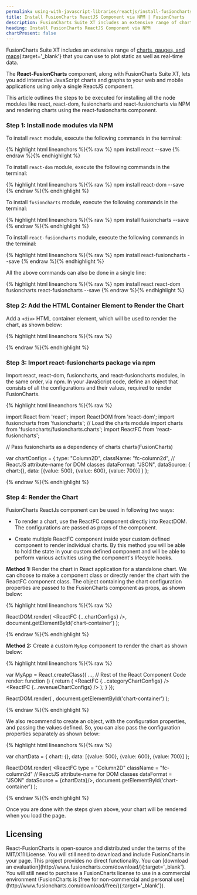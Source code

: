 ```yaml
---
permalink: using-with-javascript-libraries/reactjs/install-fusioncharts-reactjs-component-via-npm.html
title: Install FusionCharts ReactJS Component via NPM | FusionCharts
description: FusionCharts Suite XT includes an extensive range of charts, gauges, and maps that you can use to plot static as well as real-time data.
heading: Install FusionCharts ReactJS Component via NPM
chartPresent: false
---
```


FusionCharts Suite XT includes an extensive range of [charts, gauges, and maps](http://www.fusioncharts.com/charts/){:target='_blank'} that you can use to plot static as well as real-time data.

The __React-FusionCharts__ component, along with FusionCharts Suite XT, lets you add interactive JavaScript charts and graphs to your web and mobile applications using only a single ReactJS component.

This article outlines the steps to be executed for installing all the node modules like react, react-dom, fusioncharts and react-fusioncharts via NPM and rendering charts using the react-fusioncharts component.

### Step 1: Install node modules via NPM

To install `react` module, execute the following commands in the terminal: 

{% highlight html lineanchors %}{% raw %}
npm install react --save
{% endraw %}{% endhighlight %}

To install `react-dom` module, execute the following commands in the terminal:

{% highlight html lineanchors %}{% raw %}
npm install react-dom --save
{% endraw %}{% endhighlight %}

To install `fusioncharts` module, execute the following commands in the terminal:

{% highlight html lineanchors %}{% raw %}
npm install fusioncharts --save
{% endraw %}{% endhighlight %}

To install `react-fusioncharts` module, execute the following commands in the terminal:

{% highlight html lineanchors %}{% raw %}
npm install react-fusioncharts --save
{% endraw %}{% endhighlight %}

All the above commands can also be done in a single line:

{% highlight html lineanchors %}{% raw %}
npm install react react-dom fusioncharts react-fusioncharts --save
{% endraw %}{% endhighlight %}

### Step 2: Add the HTML Container Element to Render the Chart

Add a `<div>` HTML container element, which will be used to render the chart, as shown below:

{% highlight html lineanchors %}{% raw %}

<div id="chart-container"></div>

{% endraw %}{% endhighlight %}

### Step 3: Import react-fusioncharts package via npm

Import react, react-dom, fusioncharts, and react-fusioncharts modules, in the same order, via npm. In your JavaScript code, define an object that consists of all the configurations and their values, required to render FusionCharts.

{% highlight html lineanchors %}{% raw %}

import React from 'react';
import ReactDOM from 'react-dom';
import fusioncharts from 'fusioncharts';
// Load the charts module
import charts from 'fusioncharts/fusioncharts.charts';
import ReactFC from 'react-fusioncharts';

// Pass fusioncharts as a dependency of charts
charts(FusionCharts)

var chartConfigs = {
    type: "Column2D",
    className: "fc-column2d", // ReactJS attribute-name for DOM classes
    dataFormat: "JSON",
    dataSource: {
        chart:{},
        data: [{value: 500}, {value: 600}, {value: 700}]
    }
};

{% endraw %}{% endhighlight %}

### Step 4: Render the Chart

FusionCharts ReactJs component can be used in following two ways:

* To render a chart, use the ReactFC component directly into ReactDOM. The configurations are passed as props of the component.

* Create multiple ReactFC component inside your custom defined component to render individual charts. By this method you will be able to hold the state in your custom defined component and will be able to perform various activities using the component's lifecycle hooks.


__Method 1:__ Render the chart in React application for a standalone chart. We can choose to make a component class or directly render the chart with the ReactFC component class. The object containing the chart configuration properties are passed to the FusionCharts component as props, as shown below: 

{% highlight html lineanchors %}{% raw %}

ReactDOM.render(
    <ReactFC {...chartConfigs} />,
    document.getElementById('chart-container')
);

{% endraw %}{% endhighlight %}


__Method 2:__ Create a custom `MyApp` component to render the chart as shown below:

{% highlight html lineanchors %}{% raw %}

var MyApp = React.createClass({
    ..., // Rest of the React Component Code
    render: function () {
        return (
            <ReactFC {...categoryChartConfigs} />
            <ReactFC {...revenueChartConfigs} />
        );
    }
});

ReactDOM.render(
    <MyApp />,
    document.getElementById('chart-container')
);

{% endraw %}{% endhighlight %}

We also recommend to create an object, with the configuration properties, and passing the values defined. So, you can also pass the configuration properties separately as shown below:

{% highlight html lineanchors %}{% raw %}

var chartData = {
        chart: {},
        data: [{value: 500}, {value: 600}, {value: 700}]
    };

ReactDOM.render(
    <ReactFC
        type = "Column2D"
        className = "fc-column2d"  // ReactJS attribute-name for DOM classes
        dataFormat = "JSON"
        dataSource = {chartData}/>,
    document.getElementById('chart-container')
);

{% endraw %}{% endhighlight %}

Once you are done with the steps given above, your chart will be rendered when you load the page.

## Licensing
<p class="text-info">
React-FusionCharts is open-source and distributed under the terms of the MIT/X11 License. You will still need to download and include FusionCharts in your page. This project provides no direct functionality. You can [download an evaluation](http://www.fusioncharts.com/download/){:target='_blank'}. You will still need to purchase a FusionCharts license to use in a commercial environment (FusionCharts is [free for non-commercial and personal use](http://www.fusioncharts.com/download/free/){:target='_blank'}).
</p>